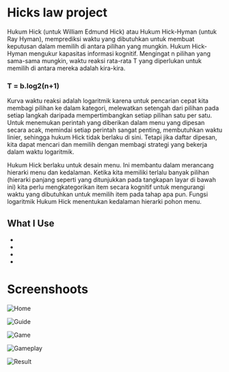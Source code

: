 # Hicks law project

<p>Hukum Hick (untuk William Edmund Hick) atau Hukum Hick-Hyman  (untuk Ray Hyman), memprediksi waktu yang dibutuhkan untuk membuat keputusan dalam memilih di antara pilihan yang mungkin. Hukum Hick-Hyman mengukur kapasitas informasi kognitif. Mengingat  n  pilihan yang sama-sama mungkin, waktu reaksi rata-rata  T yang diperlukan untuk memilih di antara mereka adalah kira-kira.</p>
<h3><b>T = b.log2(n+1)</b></h3>
<p>Kurva waktu reaksi adalah logaritmik karena untuk pencarian cepat kita membagi pilihan ke dalam kategori, melewatkan setengah dari pilihan pada setiap langkah daripada mempertimbangkan setiap pilihan satu per satu. Untuk menemukan perintah yang diberikan dalam menu yang dipesan secara acak, memindai setiap perintah sangat penting, membutuhkan waktu linier, sehingga hukum Hick tidak berlaku di sini. Tetapi jika daftar dipesan, kita dapat mencari dan memilih dengan membagi strategi yang bekerja dalam waktu logaritmik.</p>
<p>Hukum Hick berlaku untuk desain menu. Ini membantu dalam merancang hierarki menu dan kedalaman. Ketika kita memiliki terlalu banyak pilihan (hierarki panjang seperti yang ditunjukkan pada tangkapan layar di bawah ini) kita perlu mengkategorikan item secara kognitif untuk mengurangi waktu yang dibutuhkan untuk memilih item pada tahap apa pun. Fungsi logaritmik Hukum Hick menentukan kedalaman hierarki pohon menu.</p>

 <h2>What I Use</h2>
<ul>
    <li><b></b></li>
    <li><b></b></li>
    <li><b></b></li>
    <li><b></b></li>
</ul>
<!-- <h2>Goals</h2> -->

# Screenshoots
![Home](https://user-images.githubusercontent.com/84588706/152720377-f600cdc0-1989-40c8-8384-cc2d78e0af4c.jpg)

![Guide](https://user-images.githubusercontent.com/84588706/152720409-4e60ab1d-2519-43fc-a10a-1bce93cafb60.jpg)

![Game](https://user-images.githubusercontent.com/84588706/152720426-887c7bdc-2047-4c16-b789-3ffeb67fc3f9.jpg)

![Gameplay](https://user-images.githubusercontent.com/84588706/152720442-530e5bb7-44b7-45ae-8b3b-aada6631267b.jpg)

![Result](https://user-images.githubusercontent.com/84588706/152720465-a805d010-22ad-4e30-9243-4bcd2dba3f95.jpg)
